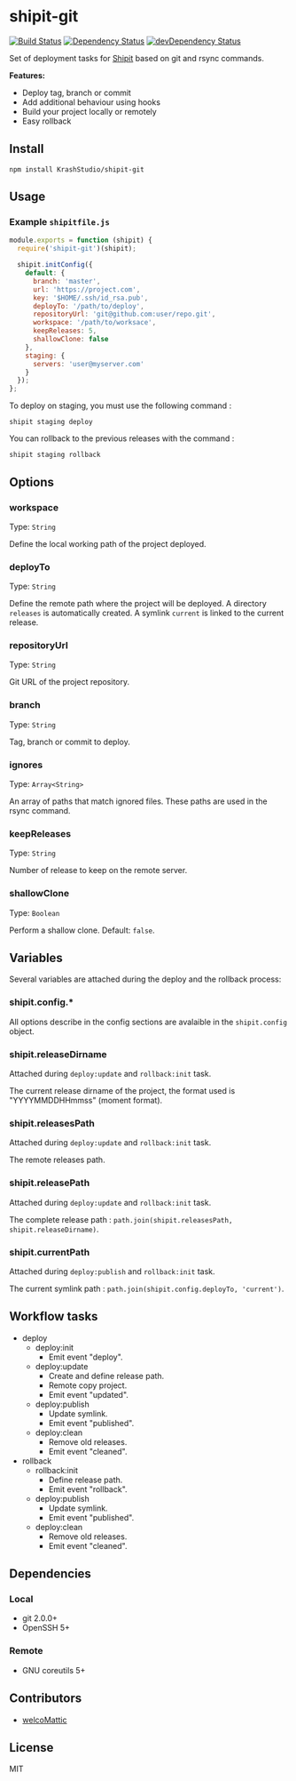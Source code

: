 # shipit-git

[![Build Status](https://travis-ci.org/KrashStudio/shipit-git.svg)](https://travis-ci.org/KrashStudio/shipit-git)
[![Dependency Status](https://david-dm.org/KrashStudio/shipit-git.svg?theme=shields.io)](https://david-dm.org/KrashStudio/shipit-git)
[![devDependency Status](https://david-dm.org/KrashStudio/shipit-git/dev-status.svg?theme=shields.io)](https://david-dm.org/KrashStudio/shipit-git#info=devDependencies)

Set of deployment tasks for [Shipit](https://github.com/shipitjs/shipit) based on git and rsync commands.

**Features:**

- Deploy tag, branch or commit
- Add additional behaviour using hooks
- Build your project locally or remotely
- Easy rollback

## Install

```
npm install KrashStudio/shipit-git
```

## Usage

### Example `shipitfile.js`

```js
module.exports = function (shipit) {
  require('shipit-git')(shipit);

  shipit.initConfig({
    default: {
      branch: 'master',
      url: 'https://project.com',
      key: '$HOME/.ssh/id_rsa.pub',
      deployTo: '/path/to/deploy',
      repositoryUrl: 'git@github.com:user/repo.git',
      workspace: '/path/to/worksace',
      keepReleases: 5,
      shallowClone: false
    },
    staging: {
      servers: 'user@myserver.com'
    }
  });
};
```

To deploy on staging, you must use the following command :

```
shipit staging deploy
```

You can rollback to the previous releases with the command :

```
shipit staging rollback
```

## Options

### workspace

Type: `String`

Define the local working path of the project deployed.

### deployTo

Type: `String`

Define the remote path where the project will be deployed. A directory `releases` is automatically created. A symlink `current` is linked to the current release.

### repositoryUrl

Type: `String`

Git URL of the project repository.

### branch

Type: `String`

Tag, branch or commit to deploy.

### ignores

Type: `Array<String>`

An array of paths that match ignored files. These paths are used in the rsync command.

### keepReleases

Type: `String`

Number of release to keep on the remote server.

### shallowClone

Type: `Boolean`

Perform a shallow clone. Default: `false`.

## Variables

Several variables are attached during the deploy and the rollback process:

### shipit.config.*

All options describe in the config sections are avalaible in the `shipit.config` object.

### shipit.releaseDirname

Attached during `deploy:update` and `rollback:init` task.

The current release dirname of the project, the format used is "YYYYMMDDHHmmss" (moment format).

### shipit.releasesPath

Attached during `deploy:update` and `rollback:init` task.

The remote releases path.

### shipit.releasePath

Attached during `deploy:update` and `rollback:init` task.

The complete release path : `path.join(shipit.releasesPath, shipit.releaseDirname)`.

### shipit.currentPath

Attached during `deploy:publish` and `rollback:init` task.

The current symlink path : `path.join(shipit.config.deployTo, 'current')`.

## Workflow tasks

- deploy
  - deploy:init
    - Emit event "deploy".
  - deploy:update
    - Create and define release path.
    - Remote copy project.
    - Emit event "updated".
  - deploy:publish
    - Update symlink.
    - Emit event "published".
  - deploy:clean
    - Remove old releases.
    - Emit event "cleaned".
- rollback
  - rollback:init
    - Define release path.
    - Emit event "rollback".
  - deploy:publish
    - Update symlink.
    - Emit event "published".
  - deploy:clean
    - Remove old releases.
    - Emit event "cleaned".

## Dependencies

### Local

- git 2.0.0+
- OpenSSH 5+

### Remote

- GNU coreutils 5+

## Contributors

- [welcoMattic](https://github.com/welcoMattic)

## License

MIT
